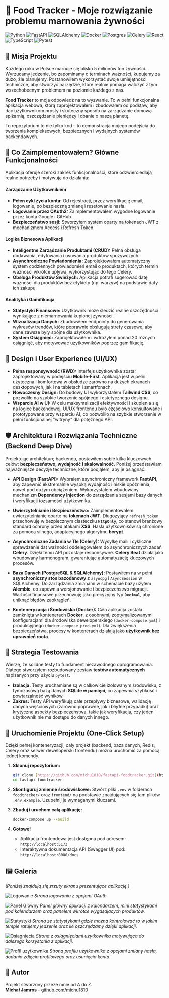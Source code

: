 # 🍲 Food Tracker - Moje rozwiązanie problemu marnowania żywności

![Python](https://img.shields.io/badge/python-3.13-blue.svg)
![FastAPI](https://img.shields.io/badge/FastAPI-0.115-green.svg)
![SQLAlchemy](https://img.shields.io/badge/SQLAlchemy-2.0-red.svg)
![Docker](https://img.shields.io/badge/docker-%230db7ed.svg?style=for-the-badge&logo=docker&logoColor=white)
![Postgres](https://img.shields.io/badge/postgres-%23316192.svg?style=for-the-badge&logo=postgresql&logoColor=white)
![Celery](https://img.shields.io/badge/Celery-37782A?style=for-the-badge&logo=celery&logoColor=white)
![React](https://img.shields.io/badge/react-%2320232a.svg?style=for-the-badge&logo=react&logoColor=%2361DAFB)
![TypeScript](https://img.shields.io/badge/typescript-%23007ACC.svg?style=for-the-badge&logo=typescript&logoColor=white)
![Pytest](https://img.shields.io/badge/pytest-✓-green.svg)

## 🎯 Misja Projektu

Każdego roku w Polsce marnuje się blisko 5 milionów ton żywności. Wyrzucamy jedzenie, bo zapominamy o terminach ważności, kupujemy za dużo, źle planujemy. Postanowiłem wykorzystać swoje umiejętności techniczne, aby stworzyć narzędzie, które realnie pomaga walczyć z tym wszechobecnym problemem na poziomie każdego z nas.

**Food Tracker** to moja odpowiedź na to wyzwanie. To w pełni funkcjonalna aplikacja webowa, którą zaprojektowałem i zbudowałem od podstaw, aby dać użytkownikom prosty i skuteczny sposób na zarządzanie domową spiżarnią, oszczędzanie pieniędzy i dbanie o naszą planetę.

To repozytorium to nie tylko kod – to demonstracja mojego podejścia do tworzenia kompleksowych, bezpiecznych i wydajnych systemów backendowych.

## 🌟 Co Zaimplementowałem? Główne Funkcjonalności

Aplikacja oferuje szeroki zakres funkcjonalności, które odzwierciedlają realne potrzeby i motywują do działania:

#### Zarządzanie Użytkownikiem
- **Pełen cykl życia konta:** Od rejestracji, przez weryfikację email, logowanie, po bezpieczną zmianę i resetowanie hasła.
- **Logowanie przez OAuth2:** Zaimplementowałem wygodne logowanie przez konta Google i GitHub.
- **Bezpieczeństwo sesji:** Stworzyłem system oparty na tokenach JWT z mechanizmem Access i Refresh Token.

#### Logika Biznesowa Aplikacji
- **Inteligentne Zarządzanie Produktami (CRUD):** Pełna obsługa dodawania, edytowania i usuwania produktów spożywczych.
- **Asynchroniczne Powiadomienia:** Zaprojektowałem automatyczny system codziennych powiadomień email o produktach, których termin ważności wkrótce upływa, wykorzystując do tego Celery.
- **Obsługa Produktów Świeżych:** Aplikacja potrafi sugerować datę ważności dla produktów bez etykiety (np. warzyw) na podstawie daty ich zakupu.

#### Analityka i Gamifikacja
- **Statystyki Finansowe:** Użytkownik może śledzić realne oszczędności wynikające z niemarnowania kupionej żywności.
- **Wizualizacja Danych:** Zbudowałem endpointy do generowania wykresów trendów, które poprawnie obsługują strefy czasowe, aby dane zawsze były spójne dla użytkownika.
- **System Osiągnięć:** Zaprojektowałem i wdrożyłem ponad 20 różnych osiągnięć, aby motywować użytkowników poprzez gamifikację.

## 📱 Design i User Experience (UI/UX)

- **Pełna responsywność (RWD):** Interfejs użytkownika został zaprojektowany w podejściu **Mobile-First**. Aplikacja jest w pełni użyteczna i komfortowa w obsłudze zarówno na dużych ekranach desktopowych, jak i na tabletach i smartfonach.
- **Nowoczesny Design:** Do budowy UI wykorzystałem **Tailwind CSS**, co pozwoliło na szybkie tworzenie spójnego i estetycznego designu.
- **Wsparcie AI w UI:** W celu maksymalizacji efektywności i skupienia się na logice backendowej, UI/UX frontendu było częściowo konsultowane i prototypowane przy wsparciu AI, co pozwoliło na szybkie stworzenie w pełni funkcjonalnej "witryny" dla potężnego API.

## 🛡️ Architektura i Rozwiązania Techniczne (Backend Deep Dive)

Projektując architekturę backendu, postawiłem sobie kilka kluczowych celów: **bezpieczeństwo, wydajność i skalowalność**. Poniżej przedstawiam najważniejsze decyzje techniczne, które podjąłem, aby je osiągnąć:

-   **API Design (FastAPI):** Wybrałem asynchroniczny framework **FastAPI**, aby zapewnić ekstremalnie wysoką wydajność i niskie opóźnienia, nawet pod dużym obciążeniem. Wykorzystałem wbudowany mechanizm **Dependency Injection** do zarządzania sesjami bazy danych i weryfikacji tożsamości użytkownika.

-   **Uwierzytelnianie i Bezpieczeństwo:** Zaimplementowałem uwierzytelnianie oparte na **tokenach JWT**. Długożyjący `refresh_token` przechowuję w bezpiecznym ciasteczku **`HttpOnly`**, co stanowi branżowy standard ochrony przed atakami **XSS**. Hasła użytkowników są chronione za pomocą silnego, adaptacyjnego algorytmu **bcrypt**.

-   **Asynchroniczne Zadania w Tle (Celery):** Wysyłkę maili i cykliczne sprawdzanie dat ważności oddelegowałem do asynchronicznych zadań **Celery**. Dzięki temu API pozostaje responsywne. **Celery Beat** działa jako wbudowany harmonogram, gwarantując automatyzację kluczowych procesów.

-   **Baza Danych (PostgreSQL & SQLAlchemy):** Postawiłem na w pełni **asynchroniczny stos bazodanowy** z `asyncpg` i `AsyncSession` w SQLAlchemy. Do zarządzania zmianami w schemacie bazy użyłem **Alembic**, co zapewnia wersjonowanie i bezpieczeństwo migracji. Wartości finansowe przechowuję jako precyzyjny typ **`Decimal`**, aby uniknąć błędów zaokrągleń.

-   **Konteneryzacja i Środowiska (Docker):** Cała aplikacja została zamknięta w kontenerach **Docker**, z osobnymi, zoptymalizowanymi konfiguracjami dla środowiska deweloperskiego (`docker-compose.yml`) i produkcyjnego (`docker-compose.prod.yml`). Dla zwiększenia bezpieczeństwa, procesy w kontenerach działają jako **użytkownik bez uprawnień roota**.

## 🧪 Strategia Testowania

Wierzę, że solidne testy to fundament niezawodnego oprogramowania. Dlatego stworzyłem rozbudowany zestaw **testów automatycznych** napisanych przy użyciu `pytest`.

-   **Izolacja:** Testy uruchamiane są w całkowicie izolowanym środowisku, z tymczasową bazą danych **SQLite w pamięci**, co zapewnia szybkość i powtarzalność wyników.
-   **Zakres:** Testy API weryfikują całe przepływy biznesowe, walidację danych wejściowych (zarówno poprawne, jak i błędne przypadki) oraz krytyczne aspekty bezpieczeństwa, takie jak weryfikacja, czy jeden użytkownik nie ma dostępu do danych innego.

## 🚀 Uruchomienie Projektu (One-Click Setup)

Dzięki pełnej konteneryzacji, cały projekt (backend, baza danych, Redis, Celery oraz serwer deweloperski frontendu) można uruchomić za pomocą jednej komendy.

1.  **Sklonuj repozytorium:**
    ```bash
    git clone [https://github.com/michu1810/fastapi-foodtracker.git](https://github.com/michu1810/fastapi-foodtracker.git)
    cd fastapi-foodtracker
    ```

2.  **Skonfiguruj zmienne środowiskowe:**
    Stwórz pliki `.env` w folderach `foodtracker/` oraz `frontend/` na podstawie znajdujących się tam plików `.env.example`. Uzupełnij je wymaganymi kluczami.

3.  **Zbuduj i uruchom całą aplikację:**
    ```bash
    docker-compose up --build
    ```

4.  **Gotowe!**
    -   Aplikacja frontendowa jest dostępna pod adresem: `http://localhost:5173`
    -   Interaktywna dokumentacja API (Swagger UI) pod: `http://localhost:8000/docs`

## 🖼️ Galeria

*(Poniżej znajdują się zrzuty ekranu prezentujące aplikację.)*

![Logowanie](https://imgur.com/FF3zlVz)
_Strona logowania z opcjami OAuth._

![Panel Glowny](https://imgur.com/3ciOqZF)
_Panel główny aplikacji z kalendarzem, mini statystykami pod kalendarzem oraz panelem wkrótce wygasajacych produktów._

![Statystyki](https://imgur.com/xAzbQE2)
_Strona ze statystykami gdzie można kontrolować to w jakim tempie ratujemy jedzenie oraz ile oszczędzamy dzięki aplikacji._

![Osiagniecia](https://imgur.com/JnkB6KY)
_Strona z osiągnięciami użytkownika motywująca do dalszego korzystania z aplikacji._

![Profil uzytkownika](https://imgur.com/fl8mInj)
_Strona profilu użytkownika z opcjami zmiany hasła, dodania zdjęcia profilowego oraz usunięcia konta._
## 👤 Autor

Projekt stworzony przeze mnie od A do Z. <br>
**Michał Jamros** - [github.com/michu1810](https://github.com/michu1810)